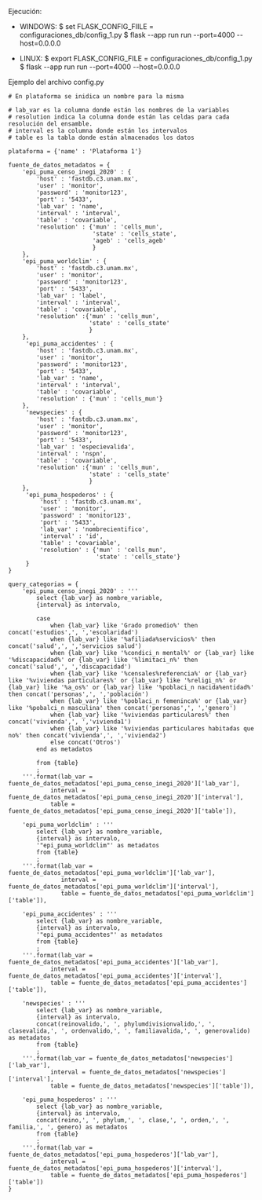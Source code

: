Ejecución: 
- WINDOWS:
$ set FLASK_CONFIG_FIILE = configuraciones_db/config_1.py
$ flask --app run run --port=4000 --host=0.0.0.0

- LINUX: 
$ export FLASK_CONFIG_FILE = configuraciones_db/config_1.py 
$ flask --app run run --port=4000 --host=0.0.0.0

Ejemplo del archivo config.py
    
    
    # En plataforma se inidica un nombre para la misma
    
    # lab_var es la columna donde están los nombres de la variables
    # resolution indica la columna donde están las celdas para cada resolución del ensamble.
    # interval es la columna donde están los intervalos
    # table es la tabla donde están almacenados los datos
    
    plataforma = {'name' : 'Plataforma 1'}
    
    fuente_de_datos_metadatos = {
        'epi_puma_censo_inegi_2020' : {
            'host' : 'fastdb.c3.unam.mx',
            'user' : 'monitor',
            'password' : 'monitor123',
            'port' : '5433',
            'lab_var' : 'name',
            'interval' : 'interval',
            'table' : 'covariable',
            'resolution' : {'mun' : 'cells_mun',
                            'state' : 'cells_state',
                            'ageb' : 'cells_ageb'
                            }
        },
        'epi_puma_worldclim' : {
            'host' : 'fastdb.c3.unam.mx',
            'user' : 'monitor',
            'password' : 'monitor123',
            'port' : '5433',
            'lab_var' : 'label',
            'interval' : 'interval',
            'table' : 'covariable',
            'resolution' :{'mun' : 'cells_mun',
                           'state' : 'cells_state'
                           }
        },
         'epi_puma_accidentes' : {
            'host' : 'fastdb.c3.unam.mx',
            'user' : 'monitor',
            'password' : 'monitor123',
            'port' : '5433',
            'lab_var' : 'name',
            'interval' : 'interval',
            'table' : 'covariable',
            'resolution' : {'mun' : 'cells_mun'}
        },
         'newspecies' : {
            'host' : 'fastdb.c3.unam.mx',
            'user' : 'monitor',
            'password' : 'monitor123',
            'port' : '5433',
            'lab_var' : 'especievalida',
            'interval' : 'nspn',
            'table' : 'covariable',
            'resolution' :{'mun' : 'cells_mun',
                           'state' : 'cells_state'
                           }
        },
         'epi_puma_hospederos' : {
             'host' : 'fastdb.c3.unam.mx',
             'user' : 'monitor',
             'password' : 'monitor123',
             'port' : '5433',
             'lab_var' : 'nombrecientifico',
             'interval' : 'id',
             'table' : 'covariable',
             'resolution' : {'mun' : 'cells_mun',
                             'state' : 'cells_state'}
         }
    }
    
    query_categorias = {
        'epi_puma_censo_inegi_2020' : '''
            select {lab_var} as nombre_variable,
            {interval} as intervalo,
    
            case 
                when {lab_var} like 'Grado promedio%' then concat('estudios',', ','escolaridad') 
                when {lab_var} like '%afiliada%servicios%' then concat('salud',', ','servicios salud')
                when {lab_var} like '%condici_n mental%' or {lab_var} like '%discapacidad%' or {lab_var} like '%limitaci_n%' then concat('salud',', ','discapacidad')
                when {lab_var} like '%censales%referencia%' or {lab_var} like '%viviendas particulares%' or {lab_var} like '%religi_n%' or {lab_var} like '%a_os%' or {lab_var} like '%poblaci_n nacida%entidad%' then concat('personas',', ','población')
                when {lab_var} like '%poblaci_n femeninca%' or {lab_var} like '%pobalci_n masculina' then concat('personas',', ','genero')
                when {lab_var} like '%viviendas particulares%' then concat('vivienda',', ','vivienda1')
                when {lab_var} like '%viviendas particulares habitadas que no%' then concat('vivienda',', ','vivienda2')
                else concat('Otros')
            end as metadatos
    
            from {table}
            ;
        '''.format(lab_var = fuente_de_datos_metadatos['epi_puma_censo_inegi_2020']['lab_var'],
                interval = fuente_de_datos_metadatos['epi_puma_censo_inegi_2020']['interval'],
                table = fuente_de_datos_metadatos['epi_puma_censo_inegi_2020']['table']),
    
        'epi_puma_worldclim' : '''
            select {lab_var} as nombre_variable,
            {interval} as intervalo,
            '"epi_puma_worldclim"' as metadatos
            from {table}
            ;
        '''.format(lab_var = fuente_de_datos_metadatos['epi_puma_worldclim']['lab_var'],
                   interval = fuente_de_datos_metadatos['epi_puma_worldclim']['interval'],
                   table = fuente_de_datos_metadatos['epi_puma_worldclim']['table']),
    
        'epi_puma_accidentes' : '''
            select {lab_var} as nombre_variable,
            {interval} as intervalo,
            '"epi_puma_accidentes"' as metadatos
            from {table}
            ;
        '''.format(lab_var = fuente_de_datos_metadatos['epi_puma_accidentes']['lab_var'],
                interval = fuente_de_datos_metadatos['epi_puma_accidentes']['interval'],
                table = fuente_de_datos_metadatos['epi_puma_accidentes']['table']),
    
        'newspecies' : '''
            select {lab_var} as nombre_variable,
            {interval} as intervalo,
            concat(reinovalido,', ', phylumdivisionvalido,', ', clasevalida,', ', ordenvalido,', ', familiavalida,', ', generovalido) as metadatos
            from {table}
            ;
        '''.format(lab_var = fuente_de_datos_metadatos['newspecies']['lab_var'],
                interval = fuente_de_datos_metadatos['newspecies']['interval'],
                table = fuente_de_datos_metadatos['newspecies']['table']),
    
        'epi_puma_hospederos' : '''
            select {lab_var} as nombre_variable,
            {interval} as intervalo,
            concat(reino,', ', phylum,', ', clase,', ', orden,', ', familia,', ', genero) as metadatos
            from {table}
            ;
        '''.format(lab_var = fuente_de_datos_metadatos['epi_puma_hospederos']['lab_var'],
                interval = fuente_de_datos_metadatos['epi_puma_hospederos']['interval'],
                table = fuente_de_datos_metadatos['epi_puma_hospederos']['table'])
    }
